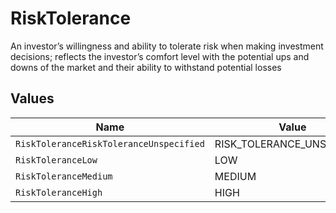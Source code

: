 # RiskTolerance

An investor’s willingness and ability to tolerate risk when making investment decisions; reflects the investor’s comfort level with the potential ups and downs of the market and their ability to withstand potential losses


## Values

| Name                                    | Value                                   |
| --------------------------------------- | --------------------------------------- |
| `RiskToleranceRiskToleranceUnspecified` | RISK_TOLERANCE_UNSPECIFIED              |
| `RiskToleranceLow`                      | LOW                                     |
| `RiskToleranceMedium`                   | MEDIUM                                  |
| `RiskToleranceHigh`                     | HIGH                                    |